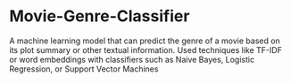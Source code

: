 # Movie-Genre-Classifier
A machine learning model that can predict the genre of a movie based on its plot summary or other textual information. Used techniques like TF-IDF or word embeddings with classifiers such as Naive Bayes, Logistic Regression, or Support Vector Machines
